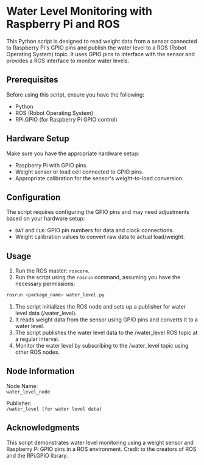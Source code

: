 # Water Level Monitoring with Raspberry Pi and ROS

This Python script is designed to read weight data from a sensor connected to Raspberry Pi's GPIO pins and publish the water level to a ROS (Robot Operating System) topic. It uses GPIO pins to interface with the sensor and provides a ROS interface to monitor water levels.

## Prerequisites

Before using this script, ensure you have the following:

- Python
- ROS (Robot Operating System)
- RPi.GPIO (for Raspberry Pi GPIO control)

## Hardware Setup

Make sure you have the appropriate hardware setup:

- Raspberry Pi with GPIO pins.
- Weight sensor or load cell connected to GPIO pins.
- Appropriate calibration for the sensor's weight-to-load conversion.

## Configuration

The script requires configuring the GPIO pins and may need adjustments based on your hardware setup:

- `DAT` and `CLK`: GPIO pin numbers for data and clock connections.
- Weight calibration values to convert raw data to actual load/weight.

## Usage

1. Run the ROS master: `roscore`.
2. Run the script using the `rosrun` command, assuming you have the necessary permissions:
```bash
rosrun <package_name> water_level.py
```

1. The script initializes the ROS node and sets up a publisher for water level data (/water_level).
2. It reads weight data from the sensor using GPIO pins and converts it to a water level.
3. The script publishes the water level data to the /water_level ROS topic at a regular interval.
4. Monitor the water level by subscribing to the /water_level topic using other ROS nodes.

## Node Information  
Node Name:  
`water_level_node`  

Publisher:  
`/water_level (for water level data)`

## Acknowledgments
This script demonstrates water level monitoring using a weight sensor and Raspberry Pi GPIO pins in a ROS environment. Credit to the creators of ROS and the RPi.GPIO library.
